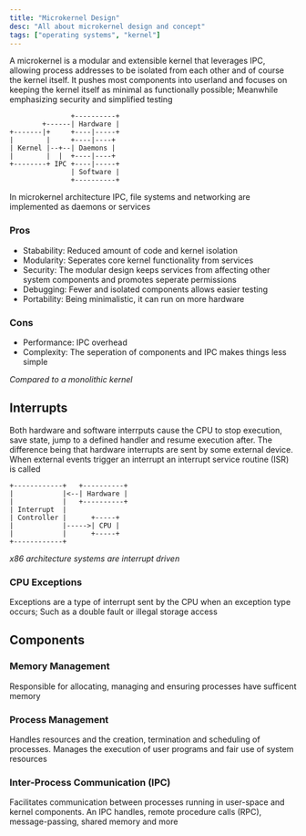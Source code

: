 ```yaml
---
title: "Microkernel Design"
desc: "All about microkernel design and concept"
tags: ["operating systems", "kernel"]
---
```


A microkernel is a modular and extensible kernel that leverages IPC, allowing process addresses to be isolated from each other and of course the kernel itself. It pushes most components into userland and focuses on keeping the kernel itself as minimal as functionally possible; Meanwhile emphasizing security and simplified testing

```
               +----------+
        +------| Hardware |
+-------|+     +----|-----+
|        |     +----|----+
| Kernel |--+--| Daemons |
|        |  |  +----|----+
+--------+ IPC +----|-----+
               | Software |
               +----------+
```

In microkernel architecture IPC, file systems and networking are implemented as daemons or services

### Pros
- Stabability: Reduced amount of code and kernel isolation
- Modularity: Seperates core kernel functionality from services
- Security: The modular design keeps services from affecting other system components and promotes seperate permissions
- Debugging: Fewer and isolated components allows easier testing
- Portability: Being minimalistic, it can run on more hardware

### Cons
- Performance: IPC overhead
- Complexity: The seperation of components and IPC makes things less simple

*Compared to a monolithic kernel*

## Interrupts
Both hardware and software interrputs cause the CPU to stop execution, save state, jump to a defined handler and resume execution after. The difference being that hardware interrupts are sent by some external device. When external events trigger an interrupt an interrupt service routine (ISR) is called

```
+------------+   +----------+
|            |<--| Hardware |
|            |   +----------+
| Interrupt  |
| Controller |      +-----+
|            |----->| CPU |
|            |      +-----+
+------------+
```

*x86 architecture systems are interrupt driven*

### CPU Exceptions
Exceptions are a type of interrupt sent by the CPU when an exception type occurs; Such as a double fault or illegal storage access

## Components
### Memory Management
Responsible for allocating, managing and ensuring processes have sufficent memory

### Process Management
Handles resources and the creation, termination and scheduling of processes. Manages the execution of user programs and fair use of system resources

### Inter-Process Communication (IPC)
Facilitates communication between processes running in user-space and kernel components. An IPC handles, remote procedure calls (RPC), message-passing, shared memory and more